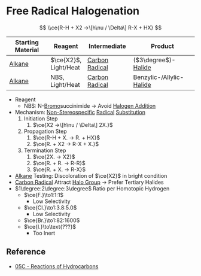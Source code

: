 # Free Radical Halogenation

$$
\\ce{R-H + X2 ->\[h\nu / \Delta\] R-X + HX}
$$

|Starting Material|Reagent|Intermediate|Product|
|-----------------|-------|------------|-------|
|[Alkane](../../Functional%20Group/Alkyl%20Group.md)|$\ce{X2}$,<br>Light/Heat|[Carbon Radical](../Reaction%20Component/Carbon%20Radical.md)|($3\degree$)-[Halide](../../Functional%20Group/Halo%20Group.md)|
|[Alkane](../../Functional%20Group/Alkyl%20Group.md)|NBS,<br>Light/Heat|[Carbon Radical](../Reaction%20Component/Carbon%20Radical.md)|Benzylic-/Allylic-[Halide](../../Functional%20Group/Halo%20Group.md)|

* Reagent
  * NBS: N-[Bromo](../../Functional%20Group/Halo%20Group.md)succinimide → Avoid [Halogen Addition](Halogen%20Addition.md)
* Mechanism: [Non-Stereospecific](../Classification%20of%20Organic%20Reaction/Substitution%20Reaction.md#non-stereospecific) [Radical](../Reaction%20Component/Free%20Radical.md) [Substitution](../Classification%20of%20Organic%20Reaction/Substitution%20Reaction.md)
  1. Initiation Step
     1. $\ce{X2 ->\[h\nu / \Delta\] 2X.}$
  1. Propagation Step
     1. $\ce{R-H + X. -> R. + HX}$
     1. $\ce{R. + X2 -> R-X + X.}$
  1. Termination Step
     1. $\ce{2X. -> X2}$
     1. $\ce{R. + R. -> R-R}$
     1. $\ce{R. + X. -> R-X}$
* [Alkane](../../Functional%20Group/Alkyl%20Group.md) Testing: Discoloration of $\ce{X2}$ in bright condition
* [Carbon Radical](../Reaction%20Component/Carbon%20Radical.md) Attract [Halo Group](../../Functional%20Group/Halo%20Group.md) → Prefer Tertiary Halides
* $1\degree:2\degree:3\degree$ Ratio per Homotopic Hydrogen
  * $\ce{F.}\to1:1:1$
    * Low Selectivity
  * $\ce{Cl.}\to1:3.8:5.0$
    * Low Selectivity
  * $\ce{Br.}\to1:82:1600$
  * $\ce{I.}\to\text{???}$
    * Too Inert

## Reference

* [05C - Reactions of Hydrocarbons](../../../../../00%20-%20Summary/SCCH134%20-%20Organic%20Chemistry%20for%20Medical%20Science/05C%20-%20Reactions%20of%20Hydrocarbons.md)
